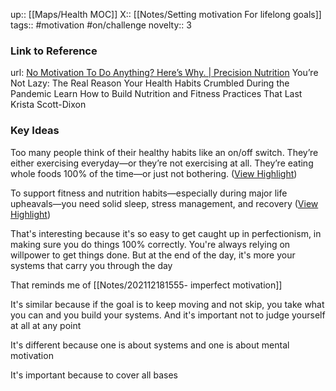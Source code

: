up:: [[Maps/Health MOC]]
X:: [[Notes/Setting motivation For lifelong goals]]
tags:: #motivation #on/challenge 
novelty:: 3

### Link to Reference
url: [No Motivation To Do Anything? Here’s Why. | Precision Nutrition](https://www.precisionnutrition.com/no-motivation-to-do-anything?utm_source=marketingcloud&utm_medium=email&utm_campaign=020123-VAL-BTH-SSR-TBLP-Repurposed1-BCAST)
You’re Not Lazy: The Real Reason Your Health Habits Crumbled During the Pandemic Learn How to Build Nutrition and Fitness Practices That Last
Krista Scott-Dixon
### Key Ideas

Too many people think of their healthy habits like an on/off switch. They’re either exercising everyday—or they’re not exercising at all. They’re eating whole foods 100% of the time—or just not bothering. ([View Highlight](https://read.readwise.io/read/01gr810r2zz9aekd65eyecsx32))

To support fitness and nutrition habits—especially during major life upheavals—you need solid sleep, stress management, and recovery ([View Highlight](https://read.readwise.io/read/01gr80z8ehtsd9yh6htb44wp5r))

That's interesting because it's so easy to get caught up in perfectionism, in making sure you do things 100% correctly. You're always relying on willpower to get things done. But at the end of the day, it's more your systems that carry you through the day

That reminds me of [[Notes/202112181555- imperfect motivation]]

It's similar because if the goal is to keep moving and not skip, you take what you can and you build your systems. And it's important not to judge yourself at all at any point

It's different because one is about systems and one is about mental motivation

It's important because to cover all bases